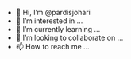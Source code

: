 - 👋 Hi, I’m @pardisjohari
- 👀 I’m interested in ...
- 🌱 I’m currently learning ...
- 💞️ I’m looking to collaborate on ...
- 📫 How to reach me ...

<!---
pardisjohari/pardisjohari is a ✨ special ✨ repository because its `README.md` (this file) appears on your GitHub profile.
You can click the Preview link to take a look at your changes.
--->
